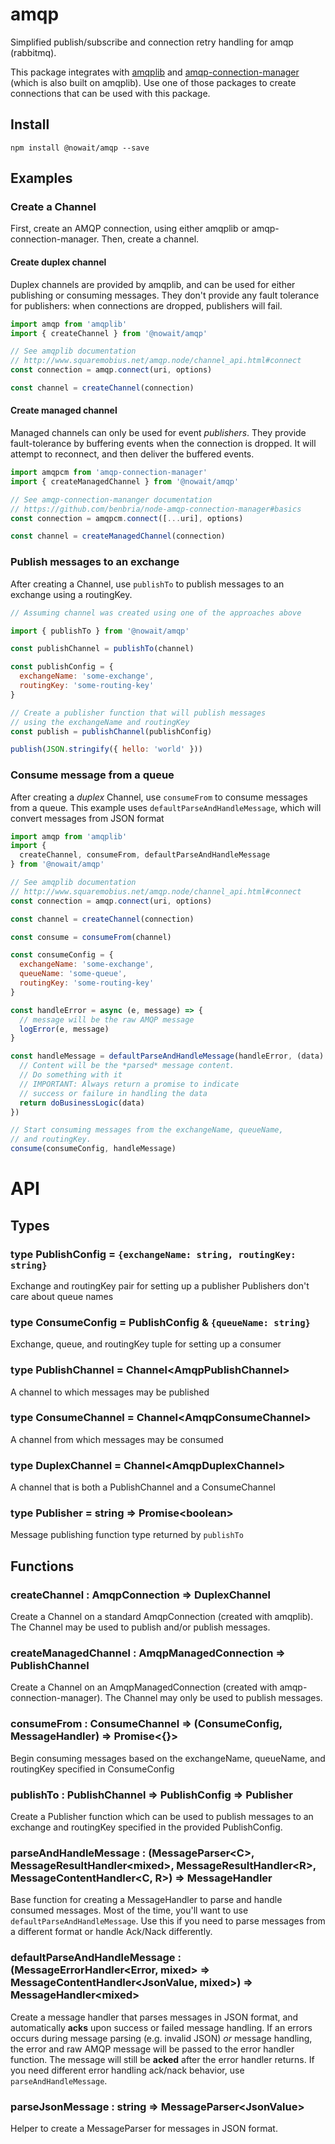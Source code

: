 # amqp

Simplified publish/subscribe and connection retry handling for amqp (rabbitmq).

This package integrates with [amqplib](http://www.squaremobius.net/amqp.node/channel_api.html) and [amqp-connection-manager](https://github.com/benbria/node-amqp-connection-manager) (which is also built on amqplib).  Use one of those packages to create connections that can be used with this package.

## Install

```
npm install @nowait/amqp --save
```

## Examples

### Create a Channel

First, create an AMQP connection, using either amqplib or amqp-connection-manager.  Then, create a channel.

#### Create duplex channel

Duplex channels are provided by amqplib, and can be used for either publishing or consuming messages.  They don't provide any fault tolerance for publishers: when connections are dropped, publishers will fail.

```js
import amqp from 'amqplib'
import { createChannel } from '@nowait/amqp'

// See amqplib documentation
// http://www.squaremobius.net/amqp.node/channel_api.html#connect
const connection = amqp.connect(uri, options)

const channel = createChannel(connection)
```

#### Create managed channel

Managed channels can only be used for event *publishers*.  They provide fault-tolerance by buffering events when the connection is dropped.  It will attempt to reconnect, and then deliver the buffered events.

```js
import amqpcm from 'amqp-connection-manager'
import { createManagedChannel } from '@nowait/amqp'

// See amqp-connection-mananger documentation
// https://github.com/benbria/node-amqp-connection-manager#basics
const connection = amqpcm.connect([...uri], options)

const channel = createManagedChannel(connection)
```

### Publish messages to an exchange

After creating a Channel, use `publishTo` to publish messages to an exchange using a routingKey.

```js
// Assuming channel was created using one of the approaches above

import { publishTo } from '@nowait/amqp'

const publishChannel = publishTo(channel)

const publishConfig = {
  exchangeName: 'some-exchange',
  routingKey: 'some-routing-key'
}

// Create a publisher function that will publish messages
// using the exchangeName and routingKey
const publish = publishChannel(publishConfig)

publish(JSON.stringify({ hello: 'world' }))
```

### Consume message from a queue

After creating a *duplex* Channel, use `consumeFrom` to consume messages from a queue.  This example uses `defaultParseAndHandleMessage`, which will convert messages from JSON format

```js
import amqp from 'amqplib'
import {
  createChannel, consumeFrom, defaultParseAndHandleMessage
} from '@nowait/amqp'

// See amqplib documentation
// http://www.squaremobius.net/amqp.node/channel_api.html#connect
const connection = amqp.connect(uri, options)

const channel = createChannel(connection)

const consume = consumeFrom(channel)

const consumeConfig = {
  exchangeName: 'some-exchange',
  queueName: 'some-queue',
  routingKey: 'some-routing-key'
}

const handleError = async (e, message) => {
  // message will be the raw AMQP message
  logError(e, message)
}

const handleMessage = defaultParseAndHandleMessage(handleError, (data) => {
  // Content will be the *parsed* message content.
  // Do something with it
  // IMPORTANT: Always return a promise to indicate
  // success or failure in handling the data
  return doBusinessLogic(data)
})

// Start consuming messages from the exchangeName, queueName,
// and routingKey.
consume(consumeConfig, handleMessage)
```

# API

## Types

### type PublishConfig = `{exchangeName: string, routingKey: string}`

Exchange and routingKey pair for setting up a publisher
Publishers don't care about queue names

### type ConsumeConfig = PublishConfig & `{queueName: string}`

Exchange, queue, and routingKey tuple for setting up a consumer

### type PublishChannel = Channel&lt;AmqpPublishChannel&gt;

A channel to which messages may be published

### type ConsumeChannel = Channel&lt;AmqpConsumeChannel&gt;

A channel from which messages may be consumed

### type DuplexChannel = Channel&lt;AmqpDuplexChannel&gt;

A channel that is both a PublishChannel and a ConsumeChannel

### type Publisher = string &rArr; Promise&lt;boolean&gt;

Message publishing function type returned by `publishTo`

## Functions

### createChannel : AmqpConnection &rArr; DuplexChannel

Create a Channel on a standard AmqpConnection (created with amqplib).  The Channel may be used to publish and/or publish messages.

### createManagedChannel : AmqpManagedConnection &rArr; PublishChannel

Create a Channel on an AmqpManagedConnection (created with amqp-connection-manager).  The Channel may only be used to publish messages.

### consumeFrom : ConsumeChannel &rArr; (ConsumeConfig, MessageHandler) &rArr; Promise&lt;{}&gt;

Begin consuming messages based on the exchangeName, queueName, and routingKey specified in ConsumeConfig

### publishTo : PublishChannel &rArr; PublishConfig &rArr; Publisher

Create a Publisher function which can be used to publish messages to an exchange and routingKey specified in the provided PublishConfig.

### parseAndHandleMessage : (MessageParser&lt;C&gt;, MessageResultHandler&lt;mixed&gt;, MessageResultHandler&lt;R&gt;, MessageContentHandler&lt;C, R&gt;) &rArr; MessageHandler

Base function for creating a MessageHandler to parse and handle consumed messages.  Most of the time, you'll want to use `defaultParseAndHandleMessage`.  Use this if you need to parse messages from a different format or handle Ack/Nack differently.

### defaultParseAndHandleMessage : (MessageErrorHandler&lt;Error, mixed&gt; &rArr; MessageContentHandler&lt;JsonValue, mixed&gt;) &rArr; MessageHandler&lt;mixed&gt;

Create a message handler that parses messages in JSON format, and automatically **acks** upon success or failed message handling. If an errors occurs during message parsing (e.g. invalid JSON) *or* message handling, the error and raw AMQP message will be passed to the error handler function.  The message will still be **acked** after the error handler returns.  If you need different error handling ack/nack behavior, use `parseAndHandleMessage`.

### parseJsonMessage : string &rArr; MessageParser&lt;JsonValue&gt;

Helper to create a MessageParser for messages in JSON format.
